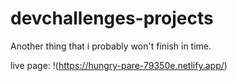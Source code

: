 # devchallenges-projects
Another thing that i probably won't finish in time.

live page: !(https://hungry-pare-79350e.netlify.app/)
